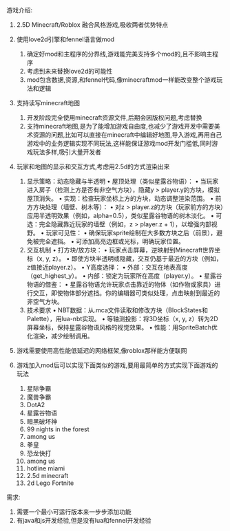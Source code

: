 游戏介绍:
1. 2.5D Minecraft/Roblox 融合风格游戏,吸收两者优势特点
2. 使用love2d引擎和fennel语言做mod
    1. 确定好mod和主程序的分界线,游戏能完美支持多个mod的,且不影响主程序
    2. 考虑到未来替换love2d的可能性
    3. mod包含数据,资源,和fennel代码,像minecraftmod一样能改变整个游戏玩法和逻辑
3. 支持读写minecraft地图
    1. 开发阶段完全使用minecraft资源文件,后期会因版权问题,考虑替换
    2. 支持minecraft地图,是为了能增加游戏自由度,也减少了游戏开发中需要美术资源的问题,比如可以直接在minecraft中编辑好地图,导入游戏,再用自己游戏中的业务逻辑实现不同玩法,这样能保证游戏mod开发门槛低,同时游戏玩法多样,吸引大量开发者
4. 玩家和地图的显示和交互方式,考虑用2.5d的方式渲染出来
    1. 显示策略：动态隐藏与半透明
        •  屋顶处理（类似星露谷物语）：
            •  当玩家进入房子（检测上方是否有非空气方块），隐藏y > player.y的方块，模拟屋顶消失。
            •  实现：检查玩家坐标上方的方块，动态调整渲染范围。
        •  前方方块处理（墙壁、树木等）：
            •  对z > player.z的方块（玩家前方的方块）应用半透明效果（例如，alpha=0.5），类似星露谷物语的树木淡化。
            •  可选：完全隐藏靠近玩家的墙壁（例如，z > player.z + 1），以增强内部视野。
        •  玩家可见性：
            •  确保玩家sprite绘制在大多数方块之后（前景），避免被完全遮挡。
            •  可添加高亮边框或光标，明确玩家位置。
    2. 交互机制
        •  打方块/放方块：
            •  玩家点击屏幕，逆映射到Minecraft世界坐标（x, y, z）。
            •  即使方块半透明或隐藏，交互仍基于最近的方块（例如，z值接近player.z）。
        •  Y高度选择：
            •  外部：交互在地表高度（get_highest_y）。
            •  内部：锁定为玩家所在高度（player.y）。
        •  星露谷物语的借鉴：
            •  星露谷物语允许玩家点击靠近的物体（如作物或家具）进行交互，即使物体部分遮挡。你的编辑器可类似处理，点击映射到最近的非空气方块。
    3. 技术要求
        •  NBT数据：从.mca文件读取和修改方块（BlockStates和Palette），用lua-nbt实现。
        •  等轴测投影：将3D坐标（x, y, z）转为2D屏幕坐标，保持星露谷物语风格的视觉效果。
        •  性能：用SpriteBatch优化渲染，减少绘制调用。

5. 游戏需要使用高性能低延迟的网络框架,像roblox那样能方便联网

6. 游戏加入mod后可以实现下面类似的游戏,要用最简单的方式实现下面游戏的玩法
    1. 星际争霸
    2. 魔兽争霸
    3. DotA2
    4. 星露谷物语
    5. 暗黑破坏神
    6. 99 nights in the forest
    7. among us
    8. 拳皇
    9. 恐龙快打
    10. among us
    11. hotline miami
    12. 2.5d minecraft
    13. 2d Lego Fortnite


需求:
  1. 需要一个最小可运行版本来一步步添加功能
  2. 有java和js开发经验,但是没有lua和fennel开发经验
